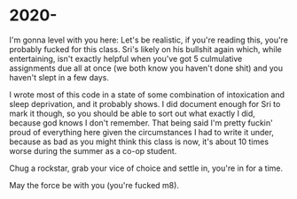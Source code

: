 # 2020-
I'm gonna level with you here: Let's be realistic, if you're reading this, you're probably fucked for this class. Sri's likely on his
bullshit again which, while entertaining, isn't exactly helpful when you've got 5 culmulative assignments due all at once (we both know
 you haven't done shit) and you haven't slept in a few days. 
 
 I wrote most of this code in a state of some combination of intoxication and sleep deprivation, and it probably shows. I did document 
 enough for Sri to mark it though, so you should be able to sort out what exactly I did, because god knows I don't remember. That being
 said I'm pretty fuckin' proud of everything here given the circumstances I had to write it under, because as bad as you might think
 this class is now, it's about 10 times worse during the summer as a co-op student.
 
 Chug a rockstar, grab your vice of choice and settle in, you're in for a time.
 
 May the force be with you (you're fucked m8).
